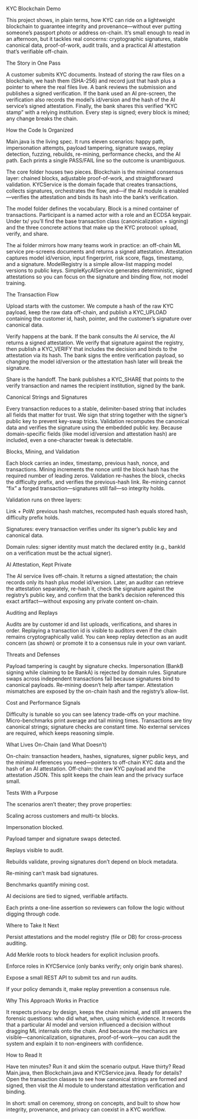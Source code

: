 
KYC Blockchain Demo 

This project shows, in plain terms, how KYC can ride on a lightweight blockchain to guarantee integrity and provenance—without ever putting someone’s passport photo or address on-chain. It’s small enough to read in an afternoon, but it tackles real concerns: cryptographic signatures, stable canonical data, proof-of-work, audit trails, and a practical AI attestation that’s verifiable off-chain.

The Story in One Pass

A customer submits KYC documents. Instead of storing the raw files on a blockchain, we hash them (SHA-256) and record just that hash plus a pointer to where the real files live. A bank reviews the submission and publishes a signed verification. If the bank used an AI pre-screen, the verification also records the model’s id/version and the hash of the AI service’s signed attestation. Finally, the bank shares this verified “KYC stamp” with a relying institution. Every step is signed; every block is mined; any change breaks the chain.

How the Code Is Organized

Main.java is the living spec. It runs eleven scenarios: happy path, impersonation attempts, payload tampering, signature swaps, replay detection, fuzzing, rebuilds, re-mining, performance checks, and the AI path. Each prints a single PASS/FAIL line so the outcome is unambiguous.

The core folder houses two pieces. Blockchain is the minimal consensus layer: chained blocks, adjustable proof-of-work, and straightforward validation. KYCService is the domain façade that creates transactions, collects signatures, orchestrates the flow, and—if the AI module is enabled—verifies the attestation and binds its hash into the bank’s verification.

The model folder defines the vocabulary. Block is a mined container of transactions. Participant is a named actor with a role and an ECDSA keypair. Under tx/ you’ll find the base transaction class (canonicalization + signing) and the three concrete actions that make up the KYC protocol: upload, verify, and share.

The ai folder mirrors how many teams work in practice: an off-chain ML service pre-screens documents and returns a signed attestation. Attestation captures model id/version, input fingerprint, risk score, flags, timestamp, and a signature. ModelRegistry is a simple allow-list mapping model versions to public keys. SimpleKycAIService generates deterministic, signed attestations so you can focus on the signature and binding flow, not model training.

The Transaction Flow

Upload starts with the customer. We compute a hash of the raw KYC payload, keep the raw data off-chain, and publish a KYC_UPLOAD containing the customer id, hash, pointer, and the customer’s signature over canonical data.

Verify happens at the bank. If the bank consults the AI service, the AI returns a signed attestation. We verify that signature against the registry, then publish a KYC_VERIFY that includes the decision and binds to the attestation via its hash. The bank signs the entire verification payload, so changing the model id/version or the attestation hash later will break the signature.

Share is the handoff. The bank publishes a KYC_SHARE that points to the verify transaction and names the recipient institution, signed by the bank.

Canonical Strings and Signatures

Every transaction reduces to a stable, delimiter-based string that includes all fields that matter for trust. We sign that string together with the signer’s public key to prevent key-swap tricks. Validation recomputes the canonical data and verifies the signature using the embedded public key. Because domain-specific fields (like model id/version and attestation hash) are included, even a one-character tweak is detectable.

Blocks, Mining, and Validation

Each block carries an index, timestamp, previous hash, nonce, and transactions. Mining increments the nonce until the block hash has the required number of leading zeros. Validation re-hashes the block, checks the difficulty prefix, and verifies the previous-hash link. Re-mining cannot “fix” a forged transaction—signatures still fail—so integrity holds.

Validation runs on three layers:

Link + PoW: previous hash matches, recomputed hash equals stored hash, difficulty prefix holds.

Signatures: every transaction verifies under its signer’s public key and canonical data.

Domain rules: signer identity must match the declared entity (e.g., bankId on a verification must be the actual signer).

AI Attestation, Kept Private

The AI service lives off-chain. It returns a signed attestation; the chain records only its hash plus model id/version. Later, an auditor can retrieve the attestation separately, re-hash it, check the signature against the registry’s public key, and confirm that the bank’s decision referenced this exact artifact—without exposing any private content on-chain.

Auditing and Replays

Audits are by customer id and list uploads, verifications, and shares in order. Replaying a transaction id is visible to auditors even if the chain remains cryptographically valid. You can keep replay detection as an audit concern (as shown) or promote it to a consensus rule in your own variant.

Threats and Defenses

Payload tampering is caught by signature checks. Impersonation (BankB signing while claiming to be BankA) is rejected by domain rules. Signature swaps across independent transactions fail because signatures bind to canonical payloads. Re-mining doesn’t help after tamper. Attestation mismatches are exposed by the on-chain hash and the registry’s allow-list.

Cost and Performance Signals

Difficulty is tunable so you can see latency trade-offs on your machine. Micro-benchmarks print average and tail mining times. Transactions are tiny canonical strings; signature checks are constant time. No external services are required, which keeps reasoning simple.

What Lives On-Chain (and What Doesn’t)

On-chain: transaction headers, hashes, signatures, signer public keys, and the minimal references you need—pointers to off-chain KYC data and the hash of an AI attestation. Off-chain: the raw KYC payload and the attestation JSON. This split keeps the chain lean and the privacy surface small.

Tests With a Purpose

The scenarios aren’t theater; they prove properties:

Scaling across customers and multi-tx blocks.

Impersonation blocked.

Payload tamper and signature swaps detected.

Replays visible to audit.

Rebuilds validate, proving signatures don’t depend on block metadata.

Re-mining can’t mask bad signatures.

Benchmarks quantify mining cost.

AI decisions are tied to signed, verifiable artifacts.

Each prints a one-line assertion so reviewers can follow the logic without digging through code.

Where to Take It Next

Persist attestations and the model registry (file or DB) for cross-process auditing.

Add Merkle roots to block headers for explicit inclusion proofs.

Enforce roles in KYCService (only banks verify; only origin bank shares).

Expose a small REST API to submit txs and run audits.

If your policy demands it, make replay prevention a consensus rule.

Why This Approach Works in Practice

It respects privacy by design, keeps the chain minimal, and still answers the forensic questions: who did what, when, using which evidence. It records that a particular AI model and version influenced a decision without dragging ML internals onto the chain. And because the mechanics are visible—canonicalization, signatures, proof-of-work—you can audit the system and explain it to non-engineers with confidence.

How to Read It

Have ten minutes? Run it and skim the scenario output. Have thirty? Read Main.java, then Blockchain.java and KYCService.java. Ready for details? Open the transaction classes to see how canonical strings are formed and signed, then visit the AI module to understand attestation verification and binding.

In short: small on ceremony, strong on concepts, and built to show how integrity, provenance, and privacy can coexist in a KYC workflow.
